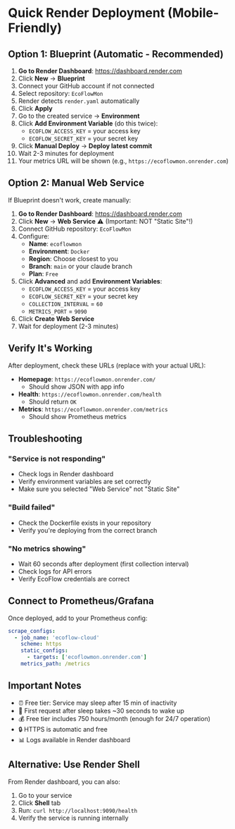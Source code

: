 # Quick Render Deployment (Mobile-Friendly)

## Option 1: Blueprint (Automatic - Recommended)

1. **Go to Render Dashboard**: https://dashboard.render.com
2. Click **New** → **Blueprint**
3. Connect your GitHub account if not connected
4. Select repository: `EcoFlowMon`
5. Render detects `render.yaml` automatically
6. Click **Apply**
7. Go to the created service → **Environment**
8. Click **Add Environment Variable** (do this twice):
   - `ECOFLOW_ACCESS_KEY` = your access key
   - `ECOFLOW_SECRET_KEY` = your secret key
9. Click **Manual Deploy** → **Deploy latest commit**
10. Wait 2-3 minutes for deployment
11. Your metrics URL will be shown (e.g., `https://ecoflowmon.onrender.com`)

## Option 2: Manual Web Service

If Blueprint doesn't work, create manually:

1. **Go to Render Dashboard**: https://dashboard.render.com
2. Click **New** → **Web Service** ⚠️ (Important: NOT "Static Site"!)
3. Connect GitHub repository: `EcoFlowMon`
4. Configure:
   - **Name**: `ecoflowmon`
   - **Environment**: `Docker`
   - **Region**: Choose closest to you
   - **Branch**: `main` or your claude branch
   - **Plan**: `Free`
5. Click **Advanced** and add **Environment Variables**:
   - `ECOFLOW_ACCESS_KEY` = your access key
   - `ECOFLOW_SECRET_KEY` = your secret key
   - `COLLECTION_INTERVAL` = `60`
   - `METRICS_PORT` = `9090`
6. Click **Create Web Service**
7. Wait for deployment (2-3 minutes)

## Verify It's Working

After deployment, check these URLs (replace with your actual URL):

- **Homepage**: `https://ecoflowmon.onrender.com/`
  - Should show JSON with app info
- **Health**: `https://ecoflowmon.onrender.com/health`
  - Should return `OK`
- **Metrics**: `https://ecoflowmon.onrender.com/metrics`
  - Should show Prometheus metrics

## Troubleshooting

### "Service is not responding"
- Check logs in Render dashboard
- Verify environment variables are set correctly
- Make sure you selected "Web Service" not "Static Site"

### "Build failed"
- Check the Dockerfile exists in your repository
- Verify you're deploying from the correct branch

### "No metrics showing"
- Wait 60 seconds after deployment (first collection interval)
- Check logs for API errors
- Verify EcoFlow credentials are correct

## Connect to Prometheus/Grafana

Once deployed, add to your Prometheus config:

```yaml
scrape_configs:
  - job_name: 'ecoflow-cloud'
    scheme: https
    static_configs:
      - targets: ['ecoflowmon.onrender.com']
    metrics_path: /metrics
```

## Important Notes

- ⏰ Free tier: Service may sleep after 15 min of inactivity
- 🔄 First request after sleep takes ~30 seconds to wake up
- 💰 Free tier includes 750 hours/month (enough for 24/7 operation)
- 🔒 HTTPS is automatic and free
- 📊 Logs available in Render dashboard

## Alternative: Use Render Shell

From Render dashboard, you can also:
1. Go to your service
2. Click **Shell** tab
3. Run: `curl http://localhost:9090/health`
4. Verify the service is running internally
